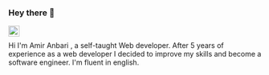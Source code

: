### Hey there 👋
<a href="https://www.linkedin.com/in/amiranbari">
  <img align="left" alt="Amir Anbari LinkedIn" width="22px" src="https://raw.githubusercontent.com/peterthehan/peterthehan/master/assets/linkedin.svg" />
</a>

<br />

Hi I'm Amir Anbari , a self-taught Web developer. 
After 5 years of experience as a web developer I decided to improve my skills and become a software engineer.
I'm fluent in english. 

